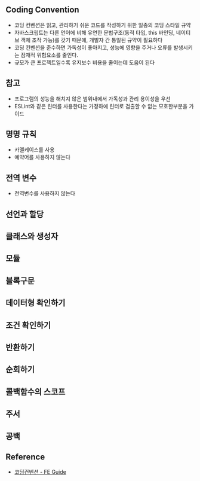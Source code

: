 ## Coding Convention

- 코딩 컨벤션은 읽고, 관리하기 쉬운 코드를 작성하기 위한 일종의 코딩 스타일 규약
- 자바스크립트는 다른 언어에 비해 유연한 문법구조(동적 타입, this 바인딩, 네이티브 객체 조작 가능)를 갖기 때문에, 개발자 간 통일된 규약이 필요하다
- 코딩 컨벤션을 준수하면 가독성이 좋아지고, 성능에 영향을 주거나 오류를 발생시키는 잠재적 위험요소를 줄인다.
- 규모가 큰 프로젝트일수록 유지보수 비용을 줄이는데 도움이 된다

## 참고

- 프로그램의 성능을 해치지 않은 범위내에서 가독성과 관리 용이성을 우선
- ESLint와 같은 린터를 사용한다는 가정하에 린터로 검출할 수 없는 모호한부분을 가이드

## 명명 규칙

- 카멜케이스를 사용
- 예약어를 사용하지 않는다

## 전역 변수

- 전역변수를 사용하지 않는다

## 선언과 할당

## 클래스와 생성자

## 모듈

## 블록구문

## 데이터형 확인하기

## 조건 확인하기

## 반환하기

## 순회하기

## 콜백함수의 스코프

## 주서

## 공백

## Reference

- [코딩컨벤션 - FE Guide](https://ui.toast.com/fe-guide/ko_CODING-CONVENTION#%EC%A0%84%EC%97%AD-%EB%B3%80%EC%88%98)
